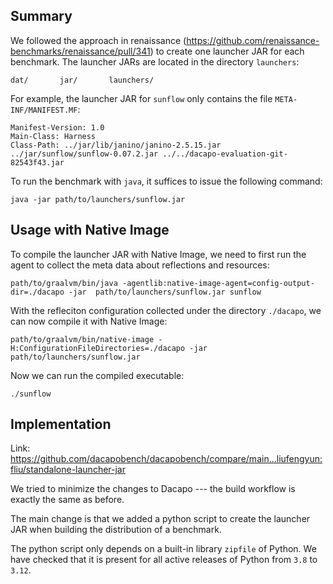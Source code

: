 ## Summary

We followed the approach in renaissance
(https://github.com/renaissance-benchmarks/renaissance/pull/341) to create one launcher JAR for each
benchmark. The launcher JARs are located in the directory `launchers`:

```
dat/       jar/       launchers/
```

For example, the launcher JAR for `sunflow` only contains the file `META-INF/MANIFEST.MF`:

```
Manifest-Version: 1.0
Main-Class: Harness
Class-Path: ../jar/lib/janino/janino-2.5.15.jar ../jar/sunflow/sunflow-0.07.2.jar ../../dacapo-evaluation-git-82543f43.jar
```

To run the benchmark with `java`, it suffices to issue the following command:

```
java -jar path/to/launchers/sunflow.jar
```

## Usage with Native Image

To compile the launcher JAR with Native Image, we need to first run the agent to collect the meta
data about reflections and resources:

```
path/to/graalvm/bin/java -agentlib:native-image-agent=config-output-dir=./dacapo -jar  path/to/launchers/sunflow.jar sunflow
```

With the refleciton configuration collected under the directory `./dacapo`, we can now compile it with Native Image:

```
path/to/graalvm/bin/native-image -H:ConfigurationFileDirectories=./dacapo -jar path/to/launchers/sunflow.jar
```

Now we can run the compiled executable:

```
./sunflow
```

##  Implementation

Link:  https://github.com/dacapobench/dacapobench/compare/main...liufengyun:fliu/standalone-launcher-jar

We tried to minimize the changes to Dacapo --- the build workflow is exactly the same as before.

The main change is that we added a python script to create the launcher JAR when building the
distribution of a benchmark.

The python script only depends on a built-in library `zipfile` of Python. We have checked that it is
present for all active releases of Python from `3.8` to `3.12`.
